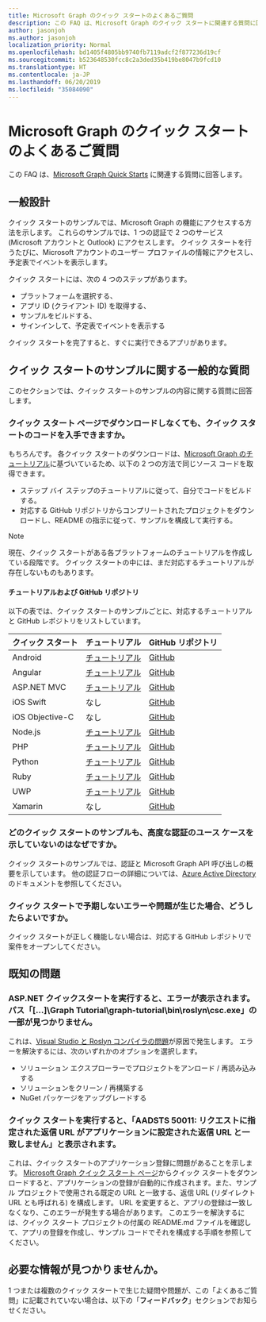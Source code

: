 ```yaml
---
title: Microsoft Graph のクイック スタートのよくあるご質問
description: この FAQ は、Microsoft Graph のクイック スタートに関連する質問に回答します。
author: jasonjoh
ms.author: jasonjoh
localization_priority: Normal
ms.openlocfilehash: bd1405f4805bb9740fb7119adcf2f877236d19cf
ms.sourcegitcommit: b523648530fcc8c2a3ded35b419be8047b9fcd10
ms.translationtype: HT
ms.contentlocale: ja-JP
ms.lasthandoff: 06/20/2019
ms.locfileid: "35084090"
---
```

# <a name="microsoft-graph-quick-start-faq"></a>Microsoft Graph のクイック スタートのよくあるご質問

この FAQ は、[Microsoft Graph Quick Starts](https://developer.microsoft.com/graph/quick-start) に関連する質問に回答します。

## <a name="general-design"></a>一般設計

クイック スタートのサンプルでは、Microsoft Graph の機能にアクセスする方法を示します。 これらのサンプルでは、1 つの認証で 2 つのサービス (Microsoft アカウントと Outlook) にアクセスします。 クイック スタートを行うたびに、Microsoft アカウントのユーザー プロファイルの情報にアクセスし、予定表でイベントを表示します。

クイック スタートには、次の 4 つのステップがあります。

- プラットフォームを選択する、
- アプリ ID (クライアント ID) を取得する、
- サンプルをビルドする、
- サインインして、予定表でイベントを表示する

クイック スタートを完了すると、すぐに実行できるアプリがあります。

## <a name="general-quick-start-sample-questions"></a>クイック スタートのサンプルに関する一般的な質問

<!-- markdownlint-disable MD026 -->

このセクションでは、クイック スタートのサンプルの内容に関する質問に回答します。

### <a name="can-i-get-the-quick-start-code-without-downloading-through-the-quick-start-page"></a>クイック スタート ページでダウンロードしなくても、クイック スタートのコードを入手できますか。

もちろんです。 各クイック スタートのダウンロードは、[Microsoft Graph のチュートリアル](tutorials.md)に基づいているため、以下の 2 つの方法で同じソース コードを取得できます。

- ステップ バイ ステップのチュートリアルに従って、自分でコードをビルドする。
- 対応する GitHub リポジトリからコンプリートされたプロジェクトをダウンロードし、README の指示に従って、サンプルを構成して実行する。

> [!NOTE]
> 現在、クイック スタートがある各プラットフォームのチュートリアルを作成している段階です。 クイック スタートの中には、まだ対応するチュートリアルが存在しないものもあります。

#### <a name="tutorials-and-github-repositories"></a>チュートリアルおよび GitHub リポジトリ

以下の表では、クイック スタートのサンプルごとに、対応するチュートリアルと GitHub レポジトリをリストしています。

| クイック スタート | チュートリアル | GitHub リポジトリ |
|-------------|----------|-------------------|
| Android | [チュートリアル](/graph/tutorials/android) | [GitHub](https://github.com/microsoftgraph/android-java-connect-sample) |
| Angular | [チュートリアル](/graph/tutorials/angular) | [GitHub](https://github.com/microsoftgraph/msgraph-training-angularspa) |
| ASP.NET MVC | [チュートリアル](/graph/tutorials/aspnet) | [GitHub](https://github.com/microsoftgraph/msgraph-training-aspnetmvcapp) |
| iOS Swift | なし | [GitHub](https://github.com/microsoftgraph/ios-swift-connect-sample) |
| iOS Objective-C | なし | [GitHub](https://github.com/microsoftgraph/ios-objectivec-connect-rest-sample) |
| Node.js | [チュートリアル](/graph/tutorials/node) | [GitHub](https://github.com/microsoftgraph/msgraph-training-nodeexpressapp) |
| PHP | [チュートリアル](/graph/tutorials/php) | [GitHub](https://github.com/microsoftgraph/msgraph-training-phpapp) |
| Python | [チュートリアル](/graph/tutorials/python) | [GitHub](https://github.com/microsoftgraph/msgraph-training-pythondjangoapp) |
| Ruby | [チュートリアル](/graph/tutorials/ruby) | [GitHub](https://github.com/microsoftgraph/msgraph-training-rubyrailsapp) |
| UWP | [チュートリアル](/graph/tutorials/uwp) | [GitHub](https://github.com/microsoftgraph/msgraph-training-uwp) |
| Xamarin | なし | [GitHub](https://github.com/microsoftgraph/xamarin-csharp-connect-sample) |

### <a name="why-dont-any-of-the-quick-start-samples-show-advanced-authentication-use-cases"></a>どのクイック スタートのサンプルも、高度な認証のユース ケースを示していないのはなぜですか。

クイック スタートのサンプルでは、認証と Microsoft Graph API 呼び出しの概要を示しています。 他の認証フローの詳細については、[Azure Active Directory](/azure/active-directory/develop/authentication-scenarios) のドキュメントを参照してください。

### <a name="what-if-i-run-into-an-unexpected-error-or-problem-with-a-quick-start"></a>クイック スタートで予期しないエラーや問題が生じた場合、どうしたらよいですか。

クイック スタートが正しく機能しない場合は、対応する GitHub レポジトリで案件をオープンしてください。

## <a name="known-issues"></a>既知の問題

### <a name="aspnet-quick-start-displays-an-error-when-running-it-cannot-find-a-part-of-the-path-graph-tutorialgraph-tutorialbinroslyncscexe"></a>ASP.NET クイックスタートを実行すると、エラーが表示されます。パス「[...]\Graph Tutorial\graph-tutorial\bin\roslyn\csc.exe」の一部が見つかりません。

これは、[Visual Studio と Roslyn コンパイラの問題](https://github.com/dotnet/roslyn/issues/15556)が原因で発生します。 エラーを解決するには、次のいずれかのオプションを選択します。

- ソリューション エクスプローラーでプロジェクトをアンロード / 再読み込みする
- ソリューションをクリーン / 再構築する
- NuGet パッケージをアップグレードする

### <a name="im-getting-aadsts50011-the-reply-url-specified-in-the-request-does-not-match-the-reply-urls-configured-for-the-application-when-running-a-quick-start"></a>クイック スタートを実行すると、「AADSTS 50011: リクエストに指定された返信 URL がアプリケーションに設定された返信 URL と一致しません」と表示されます。

これは、クイック スタートのアプリケーション登録に問題があることを示します。 [Microsoft Graph クイック スタート ページ](https://developer.microsoft.com/graph/quick-start)からクイック スタートをダウンロードすると、アプリケーションの登録が自動的に作成されます。また、サンプル プロジェクトで使用される既定の URL と一致する、返信 URL (リダイレクト URL とも呼ばれる) を構成します。 URL を変更すると、アプリの登録は一致しなくなり、このエラーが発生する場合があります。 このエラーを解決するには、クイック スタート プロジェクトの付属の README.md ファイルを確認して、アプリの登録を作成し、サンプル コードでそれを構成する手順を参照してください。

## <a name="didnt-find-what-you-need"></a>必要な情報が見つかりませんか。

1 つまたは複数のクイック スタートで生じた疑問や問題が、この「よくあるご質問」に記載されていない場合は、以下の「**フィードバック**」セクションでお知らせください。
